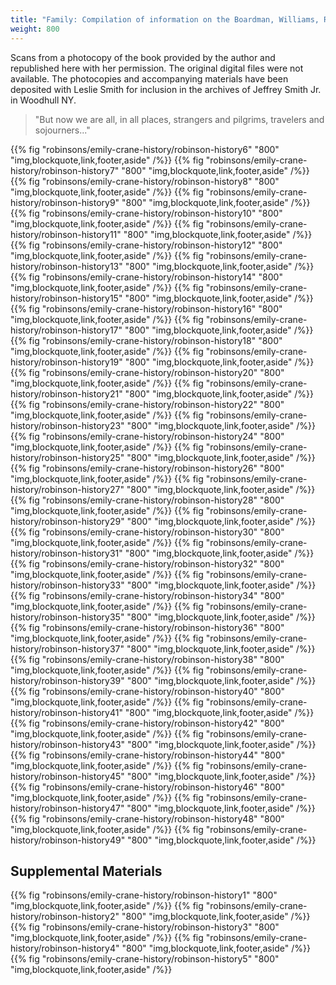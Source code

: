 ```yaml
---
title: "Family: Compilation of information on the Boardman, Williams, Robinson, Brust families, by Emily Brust Crane, 2008."
weight: 800
---
```


Scans from a photocopy of the book provided by the author and republished here with her permission. The original digital files were not available. The photocopies and accompanying materials have been deposited with Leslie Smith for inclusion in the archives of Jeffrey Smith Jr. in Woodhull NY.

<!--more-->

> "But now we are all, in all places, strangers and pilgrims, travelers and sojourners..."

{{% fig "robinsons/emily-crane-history/robinson-history6" "800" "img,blockquote,link,footer,aside" /%}}
{{% fig "robinsons/emily-crane-history/robinson-history7" "800" "img,blockquote,link,footer,aside" /%}}
{{% fig "robinsons/emily-crane-history/robinson-history8" "800" "img,blockquote,link,footer,aside" /%}}
{{% fig "robinsons/emily-crane-history/robinson-history9" "800" "img,blockquote,link,footer,aside" /%}}
{{% fig "robinsons/emily-crane-history/robinson-history10" "800" "img,blockquote,link,footer,aside" /%}}
{{% fig "robinsons/emily-crane-history/robinson-history11" "800" "img,blockquote,link,footer,aside" /%}}
{{% fig "robinsons/emily-crane-history/robinson-history12" "800" "img,blockquote,link,footer,aside" /%}}
{{% fig "robinsons/emily-crane-history/robinson-history13" "800" "img,blockquote,link,footer,aside" /%}}
{{% fig "robinsons/emily-crane-history/robinson-history14" "800" "img,blockquote,link,footer,aside" /%}}
{{% fig "robinsons/emily-crane-history/robinson-history15" "800" "img,blockquote,link,footer,aside" /%}}
{{% fig "robinsons/emily-crane-history/robinson-history16" "800" "img,blockquote,link,footer,aside" /%}}
{{% fig "robinsons/emily-crane-history/robinson-history17" "800" "img,blockquote,link,footer,aside" /%}}
{{% fig "robinsons/emily-crane-history/robinson-history18" "800" "img,blockquote,link,footer,aside" /%}}
{{% fig "robinsons/emily-crane-history/robinson-history19" "800" "img,blockquote,link,footer,aside" /%}}
{{% fig "robinsons/emily-crane-history/robinson-history20" "800" "img,blockquote,link,footer,aside" /%}}
{{% fig "robinsons/emily-crane-history/robinson-history21" "800" "img,blockquote,link,footer,aside" /%}}
{{% fig "robinsons/emily-crane-history/robinson-history22" "800" "img,blockquote,link,footer,aside" /%}}
{{% fig "robinsons/emily-crane-history/robinson-history23" "800" "img,blockquote,link,footer,aside" /%}}
{{% fig "robinsons/emily-crane-history/robinson-history24" "800" "img,blockquote,link,footer,aside" /%}}
{{% fig "robinsons/emily-crane-history/robinson-history25" "800" "img,blockquote,link,footer,aside" /%}}
{{% fig "robinsons/emily-crane-history/robinson-history26" "800" "img,blockquote,link,footer,aside" /%}}
{{% fig "robinsons/emily-crane-history/robinson-history27" "800" "img,blockquote,link,footer,aside" /%}}
{{% fig "robinsons/emily-crane-history/robinson-history28" "800" "img,blockquote,link,footer,aside" /%}}
{{% fig "robinsons/emily-crane-history/robinson-history29" "800" "img,blockquote,link,footer,aside" /%}}
{{% fig "robinsons/emily-crane-history/robinson-history30" "800" "img,blockquote,link,footer,aside" /%}}
{{% fig "robinsons/emily-crane-history/robinson-history31" "800" "img,blockquote,link,footer,aside" /%}}
{{% fig "robinsons/emily-crane-history/robinson-history32" "800" "img,blockquote,link,footer,aside" /%}}
{{% fig "robinsons/emily-crane-history/robinson-history33" "800" "img,blockquote,link,footer,aside" /%}}
{{% fig "robinsons/emily-crane-history/robinson-history34" "800" "img,blockquote,link,footer,aside" /%}}
{{% fig "robinsons/emily-crane-history/robinson-history35" "800" "img,blockquote,link,footer,aside" /%}}
{{% fig "robinsons/emily-crane-history/robinson-history36" "800" "img,blockquote,link,footer,aside" /%}}
{{% fig "robinsons/emily-crane-history/robinson-history37" "800" "img,blockquote,link,footer,aside" /%}}
{{% fig "robinsons/emily-crane-history/robinson-history38" "800" "img,blockquote,link,footer,aside" /%}}
{{% fig "robinsons/emily-crane-history/robinson-history39" "800" "img,blockquote,link,footer,aside" /%}}
{{% fig "robinsons/emily-crane-history/robinson-history40" "800" "img,blockquote,link,footer,aside" /%}}
{{% fig "robinsons/emily-crane-history/robinson-history41" "800" "img,blockquote,link,footer,aside" /%}}
{{% fig "robinsons/emily-crane-history/robinson-history42" "800" "img,blockquote,link,footer,aside" /%}}
{{% fig "robinsons/emily-crane-history/robinson-history43" "800" "img,blockquote,link,footer,aside" /%}}
{{% fig "robinsons/emily-crane-history/robinson-history44" "800" "img,blockquote,link,footer,aside" /%}}
{{% fig "robinsons/emily-crane-history/robinson-history45" "800" "img,blockquote,link,footer,aside" /%}}
{{% fig "robinsons/emily-crane-history/robinson-history46" "800" "img,blockquote,link,footer,aside" /%}}
{{% fig "robinsons/emily-crane-history/robinson-history47" "800" "img,blockquote,link,footer,aside" /%}}
{{% fig "robinsons/emily-crane-history/robinson-history48" "800" "img,blockquote,link,footer,aside" /%}}
{{% fig "robinsons/emily-crane-history/robinson-history49" "800" "img,blockquote,link,footer,aside" /%}}


## Supplemental Materials

{{% fig "robinsons/emily-crane-history/robinson-history1" "800" "img,blockquote,link,footer,aside" /%}}
{{% fig "robinsons/emily-crane-history/robinson-history2" "800" "img,blockquote,link,footer,aside" /%}}
{{% fig "robinsons/emily-crane-history/robinson-history3" "800" "img,blockquote,link,footer,aside" /%}}
{{% fig "robinsons/emily-crane-history/robinson-history4" "800" "img,blockquote,link,footer,aside" /%}}
{{% fig "robinsons/emily-crane-history/robinson-history5" "800" "img,blockquote,link,footer,aside" /%}}
